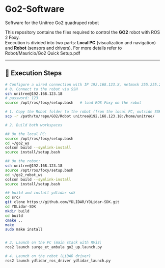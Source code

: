 # Go2-Software
Software for the Unitree Go2 quadruped robot 

This repository contains the files required to control the **GO2** robot with ROS 2 Foxy.  
Execution is divided into two parts: **Local PC** (visualization and navigation) and **Robot** (sensors and drivers). 
For more details refer to Robot/Mauricio/Go2 Quick Setup.pdf

---

## 🚀 Execution Steps

```bash
# Configure a wired connection with IP 192.168.123.X, netmask 255.255.255.0 DGateway 192.168.123.1
# 0. Connect to the robot via SSH
ssh unitree@192.168.123.18
# password: 123
source /opt/ros/foxy/setup.bash   # load ROS Foxy on the robot

# 1. Copy the Robot folder to the robot (from the local PC, outside SSH)
scp -r /path/to/repo/GO2/Robot unitree@192.168.123.18:/home/unitree/

# 2. Build both workspaces

## On the local PC:
source /opt/ros/foxy/setup.bash
cd ~/go2_ws
colcon build --symlink-install
source install/setup.bash

## On the robot:
ssh unitree@192.168.123.18
source /opt/ros/foxy/setup.bash
cd ~/go2_robot_ws
colcon build --symlink-install
source install/setup.bash

## build and install ydlidar sdk
cd src/
git clone https://github.com/YDLIDAR/YDLidar-SDK.git
cd YDLidar-SDK
mkdir build
cd build
cmake ..
make
sudo make install 


# 3. Launch on the PC (main stack with RViz)
ros2 launch surge_et_ambula go2_up.launch.py

# 4. Launch on the robot (LiDAR driver)
ros2 launch ydlidar_ros_driver ydlidar_launch.py
